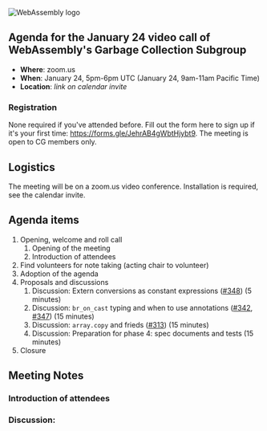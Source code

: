![WebAssembly logo](/images/WebAssembly.png)

## Agenda for the January 24 video call of WebAssembly's Garbage Collection Subgroup

- **Where**: zoom.us
- **When**: January 24, 5pm-6pm UTC (January 24, 9am-11am Pacific Time)
- **Location**: *link on calendar invite*

### Registration

None required if you've attended before. Fill out the form here to sign up if
it's your first time: https://forms.gle/JehrAB4gWbtHjybt9. The meeting is open
to CG members only.

## Logistics

The meeting will be on a zoom.us video conference.
Installation is required, see the calendar invite.

## Agenda items

1. Opening, welcome and roll call
    1. Opening of the meeting
    1. Introduction of attendees
1. Find volunteers for note taking (acting chair to volunteer)
1. Adoption of the agenda
1. Proposals and discussions
    1. Discussion: Extern conversions as constant expressions ([#348](https://github.com/WebAssembly/gc/pull/348)) (5 minutes)
    2. Discussion: `br_on_cast` typing and when to use annotations ([#342](https://github.com/WebAssembly/gc/issues/342), [#347](https://github.com/WebAssembly/gc/pull/347)) (15 minutes)
    3. Discussion: `array.copy` and frieds ([#313](https://github.com/WebAssembly/gc/issues/313)) (15 minutes)
    4. Discussion: Preparation for phase 4: spec documents and tests (15 minutes)
1. Closure

## Meeting Notes

### Introduction of attendees

### Discussion: 
